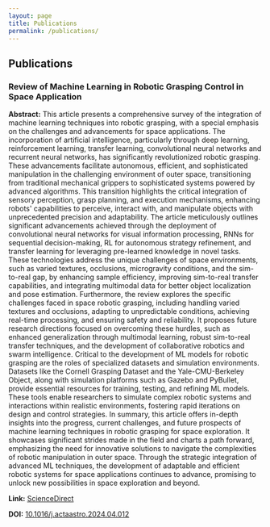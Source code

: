 ```yaml
---
layout: page
title: Publications
permalink: /publications/
---
```


<h2>Publications</h2>

<div class="publication">
  <h3>Review of Machine Learning in Robotic Grasping Control in Space Application</h3>
  <p><strong>Abstract:</strong> This article presents a comprehensive survey of the integration of machine learning techniques into robotic grasping, with a special emphasis on the challenges and advancements for space applications. The incorporation of artificial intelligence, particularly through deep learning, reinforcement learning, transfer learning, convolutional neural networks and recurrent neural networks, has significantly revolutionized robotic grasping. These advancements facilitate autonomous, efficient, and sophisticated manipulation in the challenging environment of outer space, transitioning from traditional mechanical grippers to sophisticated systems powered by advanced algorithms. This transition highlights the critical integration of sensory perception, grasp planning, and execution mechanisms, enhancing robots' capabilities to perceive, interact with, and manipulate objects with unprecedented precision and adaptability. The article meticulously outlines significant advancements achieved through the deployment of convolutional neural networks for visual information processing, RNNs for sequential decision-making, RL for autonomous strategy refinement, and transfer learning for leveraging pre-learned knowledge in novel tasks. These technologies address the unique challenges of space environments, such as varied textures, occlusions, microgravity conditions, and the sim-to-real gap, by enhancing sample efficiency, improving sim-to-real transfer capabilities, and integrating multimodal data for better object localization and pose estimation. Furthermore, the review explores the specific challenges faced in space robotic grasping, including handling varied textures and occlusions, adapting to unpredictable conditions, achieving real-time processing, and ensuring safety and reliability. It proposes future research directions focused on overcoming these hurdles, such as enhanced generalization through multimodal learning, robust sim-to-real transfer techniques, and the development of collaborative robotics and swarm intelligence. Critical to the development of ML models for robotic grasping are the roles of specialized datasets and simulation environments. Datasets like the Cornell Grasping Dataset and the Yale-CMU-Berkeley Object, along with simulation platforms such as Gazebo and PyBullet, provide essential resources for training, testing, and refining ML models. These tools enable researchers to simulate complex robotic systems and interactions within realistic environments, fostering rapid iterations on design and control strategies. In summary, this article offers in-depth insights into the progress, current challenges, and future prospects of machine learning techniques in robotic grasping for space exploration. It showcases significant strides made in the field and charts a path forward, emphasizing the need for innovative solutions to navigate the complexities of robotic manipulation in outer space. Through the strategic integration of advanced ML techniques, the development of adaptable and efficient robotic systems for space applications continues to advance, promising to unlock new possibilities in space exploration and beyond.</p>
  <p><strong>Link:</strong> <a href="https://www.sciencedirect.com/science/article/pii/S009457652400211X" target="_blank">ScienceDirect</a></p>
  <p><strong>DOI:</strong> <a href="https://doi.org/10.1016/j.actaastro.2024.04.012" target="_blank">10.1016/j.actaastro.2024.04.012</a></p>
</div>


